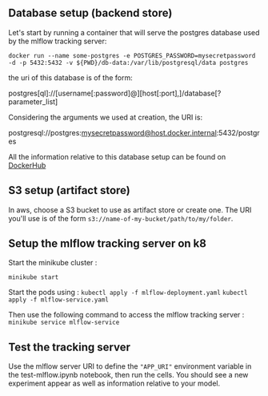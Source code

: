 ## Database setup (backend store)

Let's start by running a container that will serve the postgres database used by the mlflow tracking server:

```shell
docker run --name some-postgres -e POSTGRES_PASSWORD=mysecretpassword -d -p 5432:5432 -v ${PWD}/db-data:/var/lib/postgresql/data postgres
```

the uri of this database is of the form:

postgres[ql]://[username[:password]@][host[:port],]/database[?parameter_list]

Considering the arguments we used at creation, the URI is:

postgresql://postgres:mysecretpassword@host.docker.internal:5432/postgres

All the information relative to this database setup can be found on [DockerHub](https://hub.docker.com/_/postgres)

## S3 setup (artifact store)

In aws, choose a S3 bucket to use as artifact store or create one. The URI you'll use is of the form `s3://name-of-my-bucket/path/to/my/folder`.

## Setup the mlflow tracking server on k8

Start the minikube cluster :

`minikube start`

Start the pods using :
`kubectl apply -f mlflow-deployment.yaml`
`kubectl apply -f mlflow-service.yaml`

Then use the following command to access the mlflow tracking server :
`minikube service mlflow-service`

## Test the tracking server

Use the mlflow server URI to define the `"APP_URI"` environment variable in the test-mlflow.ipynb notebook, then run the cells. You should see a new experiment appear as well as information relative to your model.